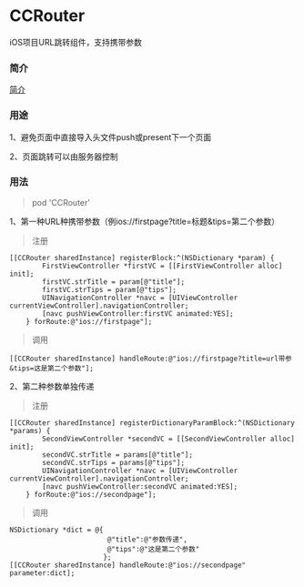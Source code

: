 # CCRouter
iOS项目URL跳转组件，支持携带参数

### 简介
[简介](https://www.jianshu.com/p/7c48a04d1883)

### 用途

1、避免页面中直接导入头文件push或present下一个页面

2、页面跳转可以由服务器控制

### 用法
> pod 'CCRouter'

1、第一种URL种携带参数（例ios://firstpage?title=标题&tips=第二个参数）
> 注册
```
[[CCRouter sharedInstance] registerBlock:^(NSDictionary *param) {
        FirstViewController *firstVC = [[FirstViewController alloc] init];
        firstVC.strTitle = param[@"title"];
        firstVC.strTips = param[@"tips"];
        UINavigationController *navc = [UIViewController currentViewController].navigationController;
        [navc pushViewController:firstVC animated:YES];
    } forRoute:@"ios://firstpage"];
```

> 调用

```
[[CCRouter sharedInstance] handleRoute:@"ios://firstpage?title=url带参&tips=这是第二个参数"];

```

2、第二种参数单独传递

> 注册

```
[[CCRouter sharedInstance] registerDictionaryParamBlock:^(NSDictionary *params) {
        SecondViewController *secondVC = [[SecondViewController alloc] init];
        secondVC.strTitle = params[@"title"];
        secondVC.strTips = params[@"tips"];
        UINavigationController *navc = [UIViewController currentViewController].navigationController;
        [navc pushViewController:secondVC animated:YES];
    } forRoute:@"ios://secondpage"];
```

> 调用

```
NSDictionary *dict = @{
                        @"title":@"参数传递",
                        @"tips":@"这是第二个参数"
                       };
[[CCRouter sharedInstance] handleRoute:@"ios://secondpage" parameter:dict];
```

